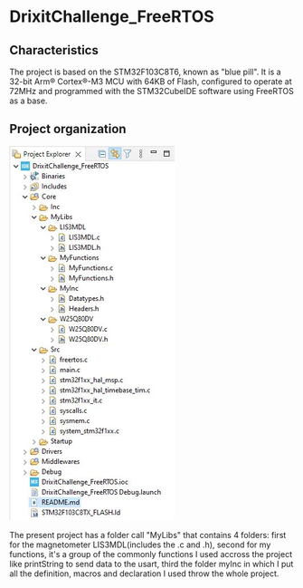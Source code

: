 # DrixitChallenge_FreeRTOS

## Characteristics

The project is based on the STM32F103C8T6, known as "blue pill". It is a 32-bit Arm® Cortex®-M3 MCU with 64KB of Flash, configured to operate at 72MHz and programmed with the STM32CubeIDE software using FreeRTOS as a base.

## Project organization

<img src="https://github.com/NikoRtt/DrixitChallenge_FreeRTOS/blob/ea9a8ff8d8b4b712ecd8ad319361af6322595b1b/ProjectOrganization.JPG" alt="Project Organization"/>

The present project has a folder call "MyLibs" that contains 4 folders: first for the magnetometer LIS3MDL(includes the .c and .h), second for my functions, it's a group of the commonly functions I used accross the project like printString to send data to the usart, third the folder myInc in which I put all the definition, macros and declaration I used throw the whole project.